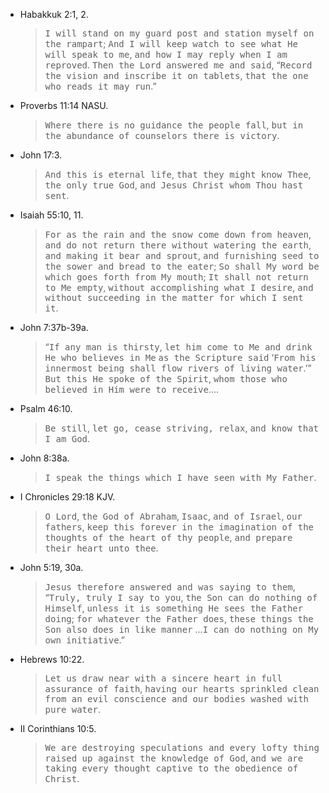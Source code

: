 ---
---

- Habakkuk 2:1, 2.

  > <samp>I will stand on my guard post and station myself on the rampart</samp>;
  > <samp>And I will keep watch to see what He will speak to me</samp>,
  > <samp>and how I may reply when I am reproved</samp>.
  > <samp>Then the Lord answered me and said</samp>,
  > “<samp>Record the vision and inscribe it on tablets</samp>,
  > <samp>that the one who reads it may run</samp>.”


- Proverbs 11:14 NASU.

  > <samp>Where there is no guidance the people fall</samp>,
  > <samp>but in the abundance of counselors there is victory</samp>.

- John 17:3.

  > <samp>And this is eternal life</samp>,
  > <samp>that they might know Thee</samp>,
  > <samp>the only true God</samp>,
  > <samp>and Jesus Christ whom Thou hast sent</samp>.

- Isaiah 55:10, 11.

  > <samp>For as the rain and the snow come down from heaven</samp>,
    <samp>and do not return there without watering the earth</samp>,
    <samp>and making it bear and sprout</samp>,
    <samp>and furnishing seed to the sower and bread to the eater</samp>;
    <samp>So shall My word be which goes forth from My mouth</samp>;
    <samp>It shall not return to Me empty</samp>,
    <samp>without accomplishing what I desire</samp>,
    <samp>and without succeeding in the matter for which I sent it</samp>.

- John 7:37b-39a.

  > “<samp>If any man is thirsty</samp>,
  > <samp>let him come to Me and drink</samp>
  > <samp>He who believes in Me</samp>
  > <samp>as the Scripture said</samp>
  > ‘<samp>From his innermost being shall flow rivers of living water</samp>.’”
  > <samp>But this He spoke of the Spirit</samp>,
  > <samp>whom those who believed in Him were to receive</samp>….

- Psalm 46:10.

  > <samp>Be still</samp>,
  <samp>let go, cease striving, relax</samp>,
  <samp>and know that I am God</samp>.

- John 8:38a.

  > <samp>I speak the things which I have seen with My Father</samp>.

- I Chronicles 29:18 KJV.

  > <samp>O Lord</samp>,
  <samp>the God of Abraham</samp>,
  <samp>Isaac</samp>,
  <samp>and of Israel</samp>,
  <samp>our fathers</samp>,
  <samp>keep this forever in the imagination of the thoughts of the heart of thy people</samp>,
  <samp>and prepare their heart unto thee</samp>.

- John 5:19, 30a.

  > <samp>Jesus therefore answered and was saying to them</samp>,
  “<samp>Truly, truly I say to you</samp>,
  <samp>the Son can do nothing of Himself</samp>,
  <samp>unless it is something He sees the Father doing</samp>;
  <samp>for whatever the Father does</samp>,
  <samp>these things the Son also does in like manner</samp>
  …<samp>I can do nothing on My own initiative</samp>.”

- Hebrews 10:22.

  > <samp>Let us draw near with a sincere heart in full assurance of faith</samp>,
  <samp>having our hearts sprinkled clean from an evil conscience and our bodies washed with pure water</samp>.

- II Corinthians 10:5.

  > <samp>We are destroying speculations and every lofty thing raised up against the knowledge of God</samp>,
  <samp>and we are taking every thought captive to the obedience of Christ</samp>.